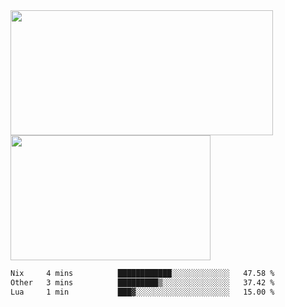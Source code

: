 <a href="https://github.com/anuraghazra/github-readme-stats">
  <img height=200 width=420 align="center" src="https://github-readme-stats.vercel.app/api?username=airRnot1106&hide_title=true&show_icons=true&rank_icon=github" />
</a>
<a href="https://github.com/anuraghazra/convoychat">
  <img height=200 width=320 align="center" src="https://github-readme-stats.vercel.app/api/top-langs/?username=airRnot1106&hide_title=true&layout=compact&hide=html,css" />
</a>

<!--START_SECTION:waka-->

```txt
Nix     4 mins          ████████████░░░░░░░░░░░░░   47.58 %
Other   3 mins          █████████▒░░░░░░░░░░░░░░░   37.42 %
Lua     1 min           ███▓░░░░░░░░░░░░░░░░░░░░░   15.00 %
```

<!--END_SECTION:waka-->
